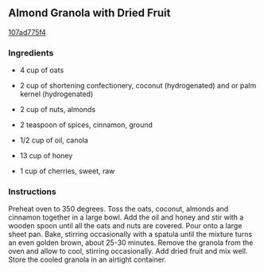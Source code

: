 ## Almond Granola with Dried Fruit

[107ad775f4](http://tastykitchen.com/recipes/breakfastbrunch/almond-granola-with-dried-fruit/)

### Ingredients

 - 4 cup of oats

 - 2 cup of shortening confectionery, coconut (hydrogenated) and or palm kernel (hydrogenated)

 - 2 cup of nuts, almonds

 - 2 teaspoon of spices, cinnamon, ground

 - 1/2 cup of oil, canola

 - 13 cup of honey

 - 1 cup of cherries, sweet, raw

### Instructions

Preheat oven to 350 degrees. Toss the oats, coconut, almonds and cinnamon together in a large bowl. Add the oil and honey and stir with a wooden spoon until all the oats and nuts are covered. Pour onto a large sheet pan. Bake, stirring occasionally with a spatula until the mixture turns an even golden brown, about 25-30 minutes. Remove the granola from the oven and allow to cool, stirring occasionally. Add dried fruit and mix well. Store the cooled granola in an airtight container.